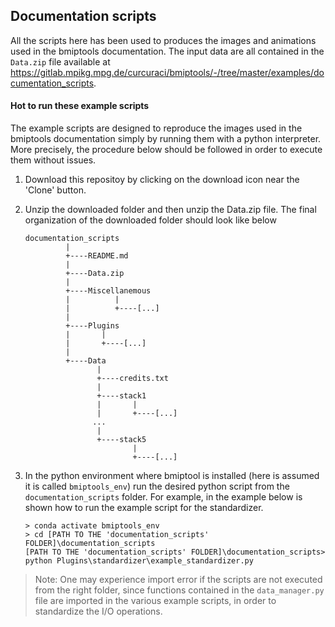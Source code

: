 ## Documentation scripts

All the scripts here has been used to produces the images and animations used in the bmiptools documentation.
The input data are all contained in the `Data.zip` file available at https://gitlab.mpikg.mpg.de/curcuraci/bmiptools/-/tree/master/examples/documentation_scripts.

#### Hot to run these example scripts

The example scripts are designed to reproduce the images used in the bmiptools documentation simply by running them with a python interpreter. More precisely, the procedure below should be followed in order to execute them without issues.

1. Download this repositoy by clicking on the download icon near the 'Clone' button.

2. Unzip the downloaded folder and then unzip the Data.zip file. The final organization of the downloaded folder should look like below

   ```
   documentation_scripts
            |
            +----README.md
            |
            +----Data.zip
            |
            +----Miscellanemous
            |          |
            |          +----[...]
            |
            +----Plugins
            |       |
            |       +----[...]
            |
            +----Data
                   |
                   +----credits.txt
                   |
                   +----stack1
                   |       |
                   |       +----[...]
                  ...
                   |
                   +----stack5
                           |
                           +----[...]

   ```
3. In the python environment where bmiptool is installed (here is assumed it is called `bmiptools_env`) run the desired python script from the    
   `documentation_scripts` folder. For example, in the example below is shown how to run the example script for the standardizer.

   ```
   > conda activate bmiptools_env
   > cd [PATH TO THE 'documentation_scripts' FOLDER]\documentation_scripts
   [PATH TO THE 'documentation_scripts' FOLDER]\documentation_scripts> python Plugins\standardizer\example_standardizer.py
   ```

> Note:
> One may experience import error if the scripts are not executed from the right folder, since functions contained in the `data_manager.py` file are imported in the various example scripts, in order to standardize the I/O operations.  
